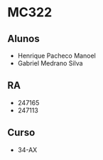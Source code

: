# MC322

## Alunos
* Henrique Pacheco Manoel
* Gabriel Medrano Silva

## RA
* 247165
* 247113

## Curso
* 34-AX
